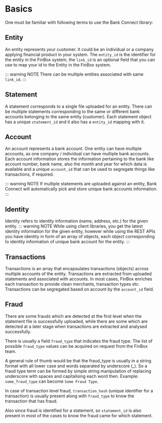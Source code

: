# Basics
One must be familiar with following terms to use the Bank Connect library:

## Entity
An entity represents your customer. It could be an individual or a company applying financial product in your system.
The `entity_id` is the identifier for the entity in the FinBox system, the `link_id` is an optional field that you can use to map your id to the Entity in the FinBox system.

::: warning NOTE
There can be multiple entities associated with same `link_id`.
:::

## Statement
A statement corresponds to a single file uploaded for an entity. There can be multiple statements corresponding to the same or different bank accounts belonging to the same entity (customer). Each statement object has a unique `statement_id` and it also has a `entity_id` mapping with it.

## Account
An account represents a bank account. One entity can have multiple accounts, as one company / individual can have multiple bank accounts. Each account information stores the information pertaining to the bank like account number, bank name, also the month and year for which data is available and a unique `account_id` that can be used to segregate things like transactions, if required.

::: warning NOTE
If multiple statements are uploaded against an entity, Bank Connect will automatically pick and store unique bank accounts information.
:::

## Identity
Identity refers to identity information (name, address, etc.) for the given entity.
::: warning NOTE
While using client libraries, you get the latest identity information for the given entity, however while using the REST APIs you have identity in form of an array of objects, each object corresponding to identity information of unique bank account for the entity.
:::

## Transactions
Transactions is an array that encapsulates transactions (objects) across multiple accounts of the entity. Transactions are extracted from uploaded statements and associated with accounts. In most cases, FinBox enriches each transaction to provide clean merchants, transaction types etc. Transactions can be segregated based on account by the `account_id` field.

## Fraud

There are some frauds which are detected at the first level when the statement file is successfully uploaded, while there are some which are detected at a later stage when transactions are extracted and analysed successfully.

There is usually a field `fraud_type` that indicates the fraud type. The list of possible `fraud_type` values can be acquired on request from the FinBox team.

A general rule of thumb would be that the fraud_type is usually in a string format with all lower case and words separated by underscore (\_). So a fraud type term can be formed by simple string manipulation of replacing underscore with spaces and capitalising each word then. Example: `some_fraud_type` can become `Some Fraud Type`.

In case of transaction level fraud, `transaction_hash` (unique identifier for a transaction) is usually present along with `fraud_type` to know the transaction that has fraud.

Also since fraud is identified for a statement, so `statement_id` is also present in most of the cases to know the fraud came for which statement.
